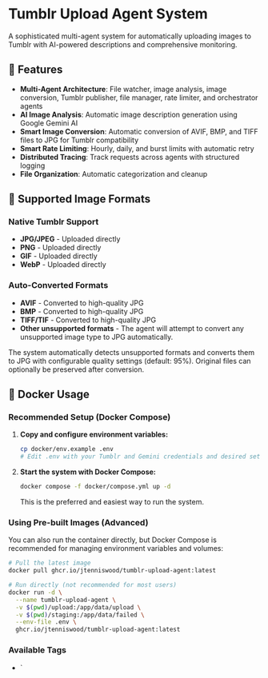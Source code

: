 # Tumblr Upload Agent System

A sophisticated multi-agent system for automatically uploading images to Tumblr with AI-powered descriptions and comprehensive monitoring.

## 🌟 Features

- **Multi-Agent Architecture**: File watcher, image analysis, image conversion, Tumblr publisher, file manager, rate limiter, and orchestrator agents
- **AI Image Analysis**: Automatic image description generation using Google Gemini AI
- **Smart Image Conversion**: Automatic conversion of AVIF, BMP, and TIFF files to JPG for Tumblr compatibility
- **Smart Rate Limiting**: Hourly, daily, and burst limits with automatic retry
- **Distributed Tracing**: Track requests across agents with structured logging
- **File Organization**: Automatic categorization and cleanup

## 📸 Supported Image Formats

### Native Tumblr Support
- **JPG/JPEG** - Uploaded directly
- **PNG** - Uploaded directly  
- **GIF** - Uploaded directly
- **WebP** - Uploaded directly

### Auto-Converted Formats
- **AVIF** - Converted to high-quality JPG
- **BMP** - Converted to high-quality JPG
- **TIFF/TIF** - Converted to high-quality JPG
- **Other unsupported formats** - The agent will attempt to convert any unsupported image type to JPG automatically.

The system automatically detects unsupported formats and converts them to JPG with configurable quality settings (default: 95%). Original files can optionally be preserved after conversion.

## 🐳 Docker Usage

### Recommended Setup (Docker Compose)

1. **Copy and configure environment variables:**
   ```bash
   cp docker/env.example .env
   # Edit .env with your Tumblr and Gemini credentials and desired settings
   ```
2. **Start the system with Docker Compose:**
   ```bash
   docker compose -f docker/compose.yml up -d
   ```
   This is the preferred and easiest way to run the system.

### Using Pre-built Images (Advanced)

You can also run the container directly, but Docker Compose is recommended for managing environment variables and volumes:

```bash
# Pull the latest image
docker pull ghcr.io/jtenniswood/tumblr-upload-agent:latest

# Run directly (not recommended for most users)
docker run -d \
  --name tumblr-upload-agent \
  -v $(pwd)/upload:/app/data/upload \
  -v $(pwd)/staging:/app/data/failed \
  --env-file .env \
  ghcr.io/jtenniswood/tumblr-upload-agent:latest
```

### Available Tags

- `